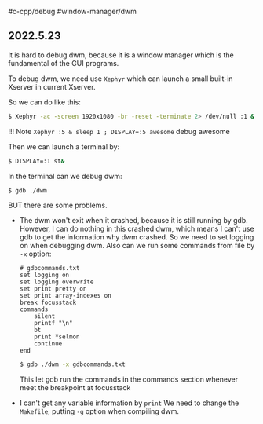 #c-cpp/debug #window-manager/dwm 
## 2022.5.23

It is hard to debug dwm, because it is a window manager which is the fundamental of the GUI programs.

To debug dwm, we need use `Xephyr` which can launch a small built-in Xserver in current Xserver.

So we can do like this:

```bash
$ Xephyr -ac -screen 1920x1080 -br -reset -terminate 2> /dev/null :1 &
```

!!! Note `Xephyr :5 & sleep 1 ; DISPLAY=:5 awesome` debug awesome

Then we can launch a terminal by:

```bash
$ DISPLAY=:1 st&
```

In the terminal can we debug dwm:

```bash
$ gdb ./dwm
```

BUT there are some problems. 

- The dwm won't exit when it crashed, because it is still running by gdb. However, I can do nothing in this crashed dwm, which means I can't use gdb to get the information why dwm crashed.
  So we need to set logging on when debugging dwm. Also can we run some commands from file by `-x` option:
  ```
  # gdbcommands.txt
  set logging on
  set logging overwrite
  set print pretty on
  set print array-indexes on
  break focusstack
  commands
      silent
      printf "\n"
      bt
      print *selmon
      continue
  end
  ```
  ```bash
  $ gdb ./dwm -x gdbcommands.txt
  ```
  This let gdb run the commands in the commands section whenever meet the breakpoint at focusstack

- I can't get any variable information by `print`
  We need to change the `Makefile`, putting `-g` option when compiling dwm.